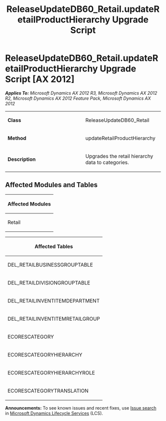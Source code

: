 ﻿---
title: ReleaseUpdateDB60_Retail.updateRetailProductHierarchy Upgrade Script
TOCTitle: ReleaseUpdateDB60_Retail.updateRetailProductHierarchy Upgrade Script
ms:assetid: 100d2933-5a35-60bc-4357-1fdc6a26602c
ms:mtpsurl: https://msdn.microsoft.com/en-us/library/JJ735770(v=AX.60)
ms:contentKeyID: 49706673
ms.date: 05/18/2015
mtps_version: v=AX.60
---

# ReleaseUpdateDB60\_Retail.updateRetailProductHierarchy Upgrade Script [AX 2012]


_**Applies To:** Microsoft Dynamics AX 2012 R3, Microsoft Dynamics AX 2012 R2, Microsoft Dynamics AX 2012 Feature Pack, Microsoft Dynamics AX 2012_

<table>
<colgroup>
<col style="width: 50%" />
<col style="width: 50%" />
</colgroup>
<tbody>
<tr class="odd">
<td><p><strong>Class</strong></p></td>
<td><p>ReleaseUpdateDB60_Retail</p></td>
</tr>
<tr class="even">
<td><p><strong>Method</strong></p></td>
<td><p>updateRetailProductHierarchy</p></td>
</tr>
<tr class="odd">
<td><p><strong>Description</strong></p></td>
<td><p>Upgrades the retail hierarchy data to categories.</p></td>
</tr>
</tbody>
</table>


## Affected Modules and Tables

<table>
<colgroup>
<col style="width: 100%" />
</colgroup>
<thead>
<tr class="header">
<th><p>Affected Modules</p></th>
</tr>
</thead>
<tbody>
<tr class="odd">
<td><p>Retail</p></td>
</tr>
</tbody>
</table>


<table>
<colgroup>
<col style="width: 100%" />
</colgroup>
<thead>
<tr class="header">
<th><p>Affected Tables</p></th>
</tr>
</thead>
<tbody>
<tr class="odd">
<td><p>DEL_RETAILBUSINESSGROUPTABLE</p></td>
</tr>
<tr class="even">
<td><p>DEL_RETAILDIVISIONGROUPTABLE</p></td>
</tr>
<tr class="odd">
<td><p>DEL_RETAILINVENTITEMDEPARTMENT</p></td>
</tr>
<tr class="even">
<td><p>DEL_RETAILINVENTITEMRETAILGROUP</p></td>
</tr>
<tr class="odd">
<td><p>ECORESCATEGORY</p></td>
</tr>
<tr class="even">
<td><p>ECORESCATEGORYHIERARCHY</p></td>
</tr>
<tr class="odd">
<td><p>ECORESCATEGORYHIERARCHYROLE</p></td>
</tr>
<tr class="even">
<td><p>ECORESCATEGORYTRANSLATION</p></td>
</tr>
</tbody>
</table>

  
**Announcements:** To see known issues and recent fixes, use [Issue search](http://go.microsoft.com/fwlink/?linkid=389258) in [Microsoft Dynamics Lifecycle Services](http://go.microsoft.com/fwlink/?linkid=306505) (LCS).

